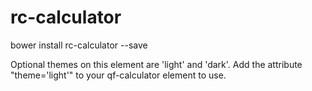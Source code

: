 rc-calculator
===================

<p>bower install rc-calculator --save</p>
<p>Optional themes on this element are 'light' and 'dark'. Add the attribute "theme='light'" to your qf-calculator element to use.</p>
